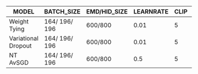 
| MODEL                 | BATCH_SIZE     | EMD/HID_SIZE | LEARNRATE | CLIP | WD   | BPTT | PPL     |
|-----------------------|----------------|--------------|-----------|------|------|------|---------|
| Weight Tying          | 164/ 196/ 196  | 600/800      | 0.01      | 5    | 0.01 | -    | 170.961 |
| Variational Dropout   | 164/ 196/ 196  | 600/800      | 0.01      | 5    | 0.01 | -    | 165.979 |
| NT AvSGD              | 164/ 196/ 196  | 600/800      | 0.5       | 5    | -    | 70   | 162.241 |
